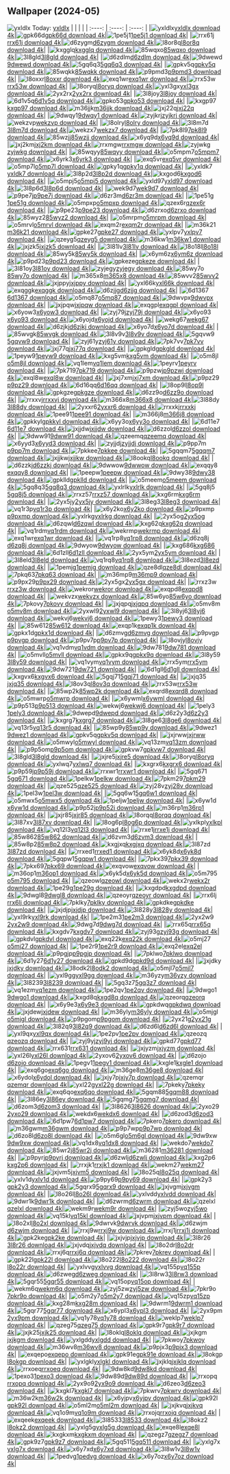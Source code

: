 ## Wallpaper (2024-05)
![yxldlx](https://w.wallhaven.cc/full/yx/wallhaven-yxldlx.jpg) Today: [yxldlx](https://th.wallhaven.cc/small/yx/yxldlx.jpg)
|      |      |      |
| :----: | :----: | :----: |
|![yxldlx](https://th.wallhaven.cc/small/yx/yxldlx.jpg)[yxldlx download 4k](https://wallhaven.cc/w/yxldlx)|![gpk66d](https://th.wallhaven.cc/small/gp/gpk66d.jpg)[gpk66d download 4k](https://wallhaven.cc/w/gpk66d)|![1pe5j1](https://th.wallhaven.cc/small/1p/1pe5j1.jpg)[1pe5j1 download 4k](https://wallhaven.cc/w/1pe5j1)|
|![rrx61j](https://th.wallhaven.cc/small/rr/rrx61j.jpg)[rrx61j download 4k](https://wallhaven.cc/w/rrx61j)|![d6zygm](https://th.wallhaven.cc/small/d6/d6zygm.jpg)[d6zygm download 4k](https://wallhaven.cc/w/d6zygm)|![l8or8q](https://th.wallhaven.cc/small/l8/l8or8q.jpg)[l8or8q download 4k](https://wallhaven.cc/w/l8or8q)|
|![kxgglq](https://th.wallhaven.cc/small/kx/kxgglq.jpg)[kxgglq download 4k](https://wallhaven.cc/w/kxgglq)|![85wqxo](https://th.wallhaven.cc/small/85/85wqxo.jpg)[85wqxo download 4k](https://wallhaven.cc/w/85wqxo)|![3l8gld](https://th.wallhaven.cc/small/3l/3l8gld.jpg)[3l8gld download 4k](https://wallhaven.cc/w/3l8gld)|
|![d6zdlm](https://th.wallhaven.cc/small/d6/d6zdlm.jpg)[d6zdlm download 4k](https://wallhaven.cc/w/d6zdlm)|![9dwewd](https://th.wallhaven.cc/small/9d/9dwewd.jpg)[9dwewd download 4k](https://wallhaven.cc/w/9dwewd)|![5gq6q3](https://th.wallhaven.cc/small/5g/5gq6q3.jpg)[5gq6q3 download 4k](https://wallhaven.cc/w/5gq6q3)|
|![gpkv5q](https://th.wallhaven.cc/small/gp/gpkv5q.jpg)[gpkv5q download 4k](https://wallhaven.cc/w/gpkv5q)|![85wqkk](https://th.wallhaven.cc/small/85/85wqkk.jpg)[85wqkk download 4k](https://wallhaven.cc/w/85wqkk)|![p9pmd3](https://th.wallhaven.cc/small/p9/p9pmd3.jpg)[p9pmd3 download 4k](https://wallhaven.cc/w/p9pmd3)|
|![l8oxxr](https://th.wallhaven.cc/small/l8/l8oxxr.jpg)[l8oxxr download 4k](https://wallhaven.cc/w/l8oxxr)|![exq1wr](https://th.wallhaven.cc/small/ex/exq1wr.jpg)[exq1wr download 4k](https://wallhaven.cc/w/exq1wr)|![rrx53w](https://th.wallhaven.cc/small/rr/rrx53w.jpg)[rrx53w download 4k](https://wallhaven.cc/w/rrx53w)|
|![l8oryq](https://th.wallhaven.cc/small/l8/l8oryq.jpg)[l8oryq download 4k](https://wallhaven.cc/w/l8oryq)|![yxl3gx](https://th.wallhaven.cc/small/yx/yxl3gx.jpg)[yxl3gx download 4k](https://wallhaven.cc/w/yxl3gx)|![2yx2rx](https://th.wallhaven.cc/small/2y/2yx2rx.jpg)[2yx2rx download 4k](https://wallhaven.cc/w/2yx2rx)|
|![3l8joy](https://th.wallhaven.cc/small/3l/3l8joy.jpg)[3l8joy download 4k](https://wallhaven.cc/w/3l8joy)|![6d1v5q](https://th.wallhaven.cc/small/6d/6d1v5q.jpg)[6d1v5q download 4k](https://wallhaven.cc/w/6d1v5q)|![gpko53](https://th.wallhaven.cc/small/gp/gpko53.jpg)[gpko53 download 4k](https://wallhaven.cc/w/gpko53)|
|![kxgp97](https://th.wallhaven.cc/small/kx/kxgp97.jpg)[kxgp97 download 4k](https://wallhaven.cc/w/kxgp97)|![m36jjk](https://th.wallhaven.cc/small/m3/m36jjk.jpg)[m36jjk download 4k](https://wallhaven.cc/w/m36jjk)|![jxj22q](https://th.wallhaven.cc/small/jx/jxj22q.jpg)[jxj22q download 4k](https://wallhaven.cc/w/jxj22q)|
|![9dwqy1](https://th.wallhaven.cc/small/9d/9dwqy1.jpg)[9dwqy1 download 4k](https://wallhaven.cc/w/9dwqy1)|![zyjkrj](https://th.wallhaven.cc/small/zy/zyjkrj.jpg)[zyjkrj download 4k](https://wallhaven.cc/w/zyjkrj)|![wekzvp](https://th.wallhaven.cc/small/we/wekzvp.jpg)[wekzvp download 4k](https://wallhaven.cc/w/wekzvp)|
|![l8olry](https://th.wallhaven.cc/small/l8/l8olry.jpg)[l8olry download 4k](https://wallhaven.cc/w/l8olry)|![3l8m7d](https://th.wallhaven.cc/small/3l/3l8m7d.jpg)[3l8m7d download 4k](https://wallhaven.cc/w/3l8m7d)|![wekzx7](https://th.wallhaven.cc/small/we/wekzx7.jpg)[wekzx7 download 4k](https://wallhaven.cc/w/wekzx7)|
|![7pk8l9](https://th.wallhaven.cc/small/7p/7pk8l9.jpg)[7pk8l9 download 4k](https://wallhaven.cc/w/7pk8l9)|![85wzjj](https://th.wallhaven.cc/small/85/85wzjj.jpg)[85wzjj download 4k](https://wallhaven.cc/w/85wzjj)|![x6yq9d](https://th.wallhaven.cc/small/x6/x6yq9d.jpg)[x6yq9d download 4k](https://wallhaven.cc/w/x6yq9d)|
|![jxj2km](https://th.wallhaven.cc/small/jx/jxj2km.jpg)[jxj2km download 4k](https://wallhaven.cc/w/jxj2km)|![rrxmgw](https://th.wallhaven.cc/small/rr/rrxmgw.jpg)[rrxmgw download 4k](https://wallhaven.cc/w/rrxmgw)|![zyjwkg](https://th.wallhaven.cc/small/zy/zyjwkg.jpg)[zyjwkg download 4k](https://wallhaven.cc/w/zyjwkg)|
|![85wqyy](https://th.wallhaven.cc/small/85/85wqyy.jpg)[85wqyy download 4k](https://wallhaven.cc/w/85wqyy)|![o5mpm7](https://th.wallhaven.cc/small/o5/o5mpm7.jpg)[o5mpm7 download 4k](https://wallhaven.cc/w/o5mpm7)|![x6yrk3](https://th.wallhaven.cc/small/x6/x6yrk3.jpg)[x6yrk3 download 4k](https://wallhaven.cc/w/x6yrk3)|
|![exq5vr](https://th.wallhaven.cc/small/ex/exq5vr.jpg)[exq5vr download 4k](https://wallhaven.cc/w/exq5vr)|![o5mp7l](https://th.wallhaven.cc/small/o5/o5mp7l.jpg)[o5mp7l download 4k](https://wallhaven.cc/w/o5mp7l)|![gpky1q](https://th.wallhaven.cc/small/gp/gpky1q.jpg)[gpky1q download 4k](https://wallhaven.cc/w/gpky1q)|
|![yxldk7](https://th.wallhaven.cc/small/yx/yxldk7.jpg)[yxldk7 download 4k](https://wallhaven.cc/w/yxldk7)|![3l8p2d](https://th.wallhaven.cc/small/3l/3l8p2d.jpg)[3l8p2d download 4k](https://wallhaven.cc/w/3l8p2d)|![kxgod6](https://th.wallhaven.cc/small/kx/kxgod6.jpg)[kxgod6 download 4k](https://wallhaven.cc/w/kxgod6)|
|![o5mpj5](https://th.wallhaven.cc/small/o5/o5mpj5.jpg)[o5mpj5 download 4k](https://wallhaven.cc/w/o5mpj5)|![yxld97](https://th.wallhaven.cc/small/yx/yxld97.jpg)[yxld97 download 4k](https://wallhaven.cc/w/yxld97)|![3l8p6d](https://th.wallhaven.cc/small/3l/3l8p6d.jpg)[3l8p6d download 4k](https://wallhaven.cc/w/3l8p6d)|
|![wek9d7](https://th.wallhaven.cc/small/we/wek9d7.jpg)[wek9d7 download 4k](https://wallhaven.cc/w/wek9d7)|![p9pe7j](https://th.wallhaven.cc/small/p9/p9pe7j.jpg)[p9pe7j download 4k](https://wallhaven.cc/w/p9pe7j)|![d6zr3m](https://th.wallhaven.cc/small/d6/d6zr3m.jpg)[d6zr3m download 4k](https://wallhaven.cc/w/d6zr3m)|
|![1pe51g](https://th.wallhaven.cc/small/1p/1pe51g.jpg)[1pe51g download 4k](https://wallhaven.cc/w/1pe51g)|![o5mpxp](https://th.wallhaven.cc/small/o5/o5mpxp.jpg)[o5mpxp download 4k](https://wallhaven.cc/w/o5mpxp)|![qzex6r](https://th.wallhaven.cc/small/qz/qzex6r.jpg)[qzex6r download 4k](https://wallhaven.cc/w/qzex6r)|
|![p9pe23](https://th.wallhaven.cc/small/p9/p9pe23.jpg)[p9pe23 download 4k](https://wallhaven.cc/w/p9pe23)|![d6zrxo](https://th.wallhaven.cc/small/d6/d6zrxo.jpg)[d6zrxo download 4k](https://wallhaven.cc/w/d6zrxo)|![85wyz2](https://th.wallhaven.cc/small/85/85wyz2.jpg)[85wyz2 download 4k](https://wallhaven.cc/w/85wyz2)|
|![o5mrpm](https://th.wallhaven.cc/small/o5/o5mrpm.jpg)[o5mrpm download 4k](https://wallhaven.cc/w/o5mrpm)|![o5mrvl](https://th.wallhaven.cc/small/o5/o5mrvl.jpg)[o5mrvl download 4k](https://wallhaven.cc/w/o5mrvl)|![exqm2r](https://th.wallhaven.cc/small/ex/exqm2r.jpg)[exqm2r download 4k](https://wallhaven.cc/w/exqm2r)|
|![m36k21](https://th.wallhaven.cc/small/m3/m36k21.jpg)[m36k21 download 4k](https://wallhaven.cc/w/m36k21)|![gpke27](https://th.wallhaven.cc/small/gp/gpke27.jpg)[gpke27 download 4k](https://wallhaven.cc/w/gpke27)|![yxlpv7](https://th.wallhaven.cc/small/yx/yxlpv7.jpg)[yxlpv7 download 4k](https://wallhaven.cc/w/yxlpv7)|
|![qzeyg5](https://th.wallhaven.cc/small/qz/qzeyg5.jpg)[qzeyg5 download 4k](https://wallhaven.cc/w/qzeyg5)|![m36kw1](https://th.wallhaven.cc/small/m3/m36kw1.jpg)[m36kw1 download 4k](https://wallhaven.cc/w/m36kw1)|![jxjzk5](https://th.wallhaven.cc/small/jx/jxjzk5.jpg)[jxjzk5 download 4k](https://wallhaven.cc/w/jxjzk5)|
|![3l81lv](https://th.wallhaven.cc/small/3l/3l81lv.jpg)[3l81lv download 4k](https://wallhaven.cc/w/3l81lv)|![l8o18l](https://th.wallhaven.cc/small/l8/l8o18l.jpg)[l8o18l download 4k](https://wallhaven.cc/w/l8o18l)|![85wy5k](https://th.wallhaven.cc/small/85/85wy5k.jpg)[85wy5k download 4k](https://wallhaven.cc/w/85wy5k)|
|![x6ym6z](https://th.wallhaven.cc/small/x6/x6ym6z.jpg)[x6ym6z download 4k](https://wallhaven.cc/w/x6ym6z)|![p9pd23](https://th.wallhaven.cc/small/p9/p9pd23.jpg)[p9pd23 download 4k](https://wallhaven.cc/w/p9pd23)|![gpkeze](https://th.wallhaven.cc/small/gp/gpkeze.jpg)[gpkeze download 4k](https://wallhaven.cc/w/gpkeze)|
|![3l81oy](https://th.wallhaven.cc/small/3l/3l81oy.jpg)[3l81oy download 4k](https://wallhaven.cc/w/3l81oy)|![zyjegy](https://th.wallhaven.cc/small/zy/zyjegy.jpg)[zyjegy download 4k](https://wallhaven.cc/w/zyjegy)|![85wy7o](https://th.wallhaven.cc/small/85/85wy7o.jpg)[85wy7o download 4k](https://wallhaven.cc/w/85wy7o)|
|![m365x8](https://th.wallhaven.cc/small/m3/m365x8.jpg)[m365x8 download 4k](https://wallhaven.cc/w/m365x8)|![85wvv2](https://th.wallhaven.cc/small/85/85wvv2.jpg)[85wvv2 download 4k](https://wallhaven.cc/w/85wvv2)|![jxjppy](https://th.wallhaven.cc/small/jx/jxjppy.jpg)[jxjppy download 4k](https://wallhaven.cc/w/jxjppy)|
|![yxl66k](https://th.wallhaven.cc/small/yx/yxl66k.jpg)[yxl66k download 4k](https://wallhaven.cc/w/yxl66k)|![exqggk](https://th.wallhaven.cc/small/ex/exqggk.jpg)[exqggk download 4k](https://wallhaven.cc/w/exqggk)|![d6zjjg](https://th.wallhaven.cc/small/d6/d6zjjg.jpg)[d6zjjg download 4k](https://wallhaven.cc/w/d6zjjg)|
|![6d1367](https://th.wallhaven.cc/small/6d/6d1367.jpg)[6d1367 download 4k](https://wallhaven.cc/w/6d1367)|![o5mq87](https://th.wallhaven.cc/small/o5/o5mq87.jpg)[o5mq87 download 4k](https://wallhaven.cc/w/o5mq87)|![9dwvpx](https://th.wallhaven.cc/small/9d/9dwvpx.jpg)[9dwvpx download 4k](https://wallhaven.cc/w/9dwvpx)|
|![jxjpqw](https://th.wallhaven.cc/small/jx/jxjpqw.jpg)[jxjpqw download 4k](https://wallhaven.cc/w/jxjpqw)|![exqgpl](https://th.wallhaven.cc/small/ex/exqgpl.jpg)[exqgpl download 4k](https://wallhaven.cc/w/exqgpl)|![x6yow3](https://th.wallhaven.cc/small/x6/x6yow3.jpg)[x6yow3 download 4k](https://wallhaven.cc/w/x6yow3)|
|![zyj79j](https://th.wallhaven.cc/small/zy/zyj79j.jpg)[zyj79j download 4k](https://wallhaven.cc/w/zyj79j)|![x6yo93](https://th.wallhaven.cc/small/x6/x6yo93.jpg)[x6yo93 download 4k](https://wallhaven.cc/w/x6yo93)|![x6yojd](https://th.wallhaven.cc/small/x6/x6yojd.jpg)[x6yojd download 4k](https://wallhaven.cc/w/x6yojd)|
|![wekg67](https://th.wallhaven.cc/small/we/wekg67.jpg)[wekg67 download 4k](https://wallhaven.cc/w/wekg67)|![d6zjkj](https://th.wallhaven.cc/small/d6/d6zjkj.jpg)[d6zjkj download 4k](https://wallhaven.cc/w/d6zjkj)|![x6yo7d](https://th.wallhaven.cc/small/x6/x6yo7d.jpg)[x6yo7d download 4k](https://wallhaven.cc/w/x6yo7d)|
|![85wvgk](https://th.wallhaven.cc/small/85/85wvgk.jpg)[85wvgk download 4k](https://wallhaven.cc/w/85wvgk)|![3l8v9v](https://th.wallhaven.cc/small/3l/3l8v9v.jpg)[3l8v9v download 4k](https://wallhaven.cc/w/3l8v9v)|![5gqvw9](https://th.wallhaven.cc/small/5g/5gqvw9.jpg)[5gqvw9 download 4k](https://wallhaven.cc/w/5gqvw9)|
|![zyj61y](https://th.wallhaven.cc/small/zy/zyj61y.jpg)[zyj61y download 4k](https://wallhaven.cc/w/zyj61y)|![7pk7vv](https://th.wallhaven.cc/small/7p/7pk7vv.jpg)[7pk7vv download 4k](https://wallhaven.cc/w/7pk7vv)|![jxj77q](https://th.wallhaven.cc/small/jx/jxj77q.jpg)[jxj77q download 4k](https://wallhaven.cc/w/jxj77q)|
|![gpkgld](https://th.wallhaven.cc/small/gp/gpkgld.jpg)[gpkgld download 4k](https://wallhaven.cc/w/gpkgld)|![1peyw9](https://th.wallhaven.cc/small/1p/1peyw9.jpg)[1peyw9 download 4k](https://wallhaven.cc/w/1peyw9)|![kxg5vm](https://th.wallhaven.cc/small/kx/kxg5vm.jpg)[kxg5vm download 4k](https://wallhaven.cc/w/kxg5vm)|
|![o5m8jl](https://th.wallhaven.cc/small/o5/o5m8jl.jpg)[o5m8jl download 4k](https://wallhaven.cc/w/o5m8jl)|![vq1lem](https://th.wallhaven.cc/small/vq/vq1lem.jpg)[vq1lem download 4k](https://wallhaven.cc/w/vq1lem)|![1peyrv](https://th.wallhaven.cc/small/1p/1peyrv.jpg)[1peyrv download 4k](https://wallhaven.cc/w/1peyrv)|
|![7pk719](https://th.wallhaven.cc/small/7p/7pk719.jpg)[7pk719 download 4k](https://wallhaven.cc/w/7pk719)|![p9pzwj](https://th.wallhaven.cc/small/p9/p9pzwj.jpg)[p9pzwj download 4k](https://wallhaven.cc/w/p9pzwj)|![exql8w](https://th.wallhaven.cc/small/ex/exql8w.jpg)[exql8w download 4k](https://wallhaven.cc/w/exql8w)|
|![jxj7xm](https://th.wallhaven.cc/small/jx/jxj7xm.jpg)[jxj7xm download 4k](https://wallhaven.cc/w/jxj7xm)|![p9pz29](https://th.wallhaven.cc/small/p9/p9pz29.jpg)[p9pz29 download 4k](https://wallhaven.cc/w/p9pz29)|![6d16qq](https://th.wallhaven.cc/small/6d/6d16qq.jpg)[6d16qq download 4k](https://wallhaven.cc/w/6d16qq)|
|![l8op9l](https://th.wallhaven.cc/small/l8/l8op9l.jpg)[l8op9l download 4k](https://wallhaven.cc/w/l8op9l)|![gpkgze](https://th.wallhaven.cc/small/gp/gpkgze.jpg)[gpkgze download 4k](https://wallhaven.cc/w/gpkgze)|![d6zz9o](https://th.wallhaven.cc/small/d6/d6zz9o.jpg)[d6zz9o download 4k](https://wallhaven.cc/w/d6zz9o)|
|![rrxxvj](https://th.wallhaven.cc/small/rr/rrxxvj.jpg)[rrxxvj download 4k](https://wallhaven.cc/w/rrxxvj)|![m366x8](https://th.wallhaven.cc/small/m3/m366x8.jpg)[m366x8 download 4k](https://wallhaven.cc/w/m366x8)|![3l88dy](https://th.wallhaven.cc/small/3l/3l88dy.jpg)[3l88dy download 4k](https://wallhaven.cc/w/3l88dy)|
|![2yxxr6](https://th.wallhaven.cc/small/2y/2yxxr6.jpg)[2yxxr6 download 4k](https://wallhaven.cc/w/2yxxr6)|![rrxxkj](https://th.wallhaven.cc/small/rr/rrxxkj.jpg)[rrxxkj download 4k](https://wallhaven.cc/w/rrxxkj)|![1pee91](https://th.wallhaven.cc/small/1p/1pee91.jpg)[1pee91 download 4k](https://wallhaven.cc/w/1pee91)|
|![m366j8](https://th.wallhaven.cc/small/m3/m366j8.jpg)[m366j8 download 4k](https://wallhaven.cc/w/m366j8)|![gpkkyl](https://th.wallhaven.cc/small/gp/gpkkyl.jpg)[gpkkyl download 4k](https://wallhaven.cc/w/gpkkyl)|![x6yy3o](https://th.wallhaven.cc/small/x6/x6yy3o.jpg)[x6yy3o download 4k](https://wallhaven.cc/w/x6yy3o)|
|![6d11e7](https://th.wallhaven.cc/small/6d/6d11e7.jpg)[6d11e7 download 4k](https://wallhaven.cc/w/6d11e7)|![jxjjdw](https://th.wallhaven.cc/small/jx/jxjjdw.jpg)[jxjjdw download 4k](https://wallhaven.cc/w/jxjjdw)|![d6zzol](https://th.wallhaven.cc/small/d6/d6zzol.jpg)[d6zzol download 4k](https://wallhaven.cc/w/d6zzol)|
|![9dww91](https://th.wallhaven.cc/small/9d/9dww91.jpg)[9dww91 download 4k](https://wallhaven.cc/w/9dww91)|![qzeemq](https://th.wallhaven.cc/small/qz/qzeemq.jpg)[qzeemq download 4k](https://wallhaven.cc/w/qzeemq)|![x6yyd3](https://th.wallhaven.cc/small/x6/x6yyd3.jpg)[x6yyd3 download 4k](https://wallhaven.cc/w/x6yyd3)|
|![zyjjdj](https://th.wallhaven.cc/small/zy/zyjjdj.jpg)[zyjjdj download 4k](https://wallhaven.cc/w/zyjjdj)|![p9pp7m](https://th.wallhaven.cc/small/p9/p9pp7m.jpg)[p9pp7m download 4k](https://wallhaven.cc/w/p9pp7m)|![7pkkee](https://th.wallhaven.cc/small/7p/7pkkee.jpg)[7pkkee download 4k](https://wallhaven.cc/w/7pkkee)|
|![5gqqm7](https://th.wallhaven.cc/small/5g/5gqqm7.jpg)[5gqqm7 download 4k](https://wallhaven.cc/w/5gqqm7)|![jxjjkw](https://th.wallhaven.cc/small/jx/jxjjkw.jpg)[jxjjkw download 4k](https://wallhaven.cc/w/jxjjkw)|![l8ookq](https://th.wallhaven.cc/small/l8/l8ookq.jpg)[l8ookq download 4k](https://wallhaven.cc/w/l8ookq)|
|![d6zzkj](https://th.wallhaven.cc/small/d6/d6zzkj.jpg)[d6zzkj download 4k](https://wallhaven.cc/w/d6zzkj)|![9dwwow](https://th.wallhaven.cc/small/9d/9dwwow.jpg)[9dwwow download 4k](https://wallhaven.cc/w/9dwwow)|![exqqy8](https://th.wallhaven.cc/small/ex/exqqy8.jpg)[exqqy8 download 4k](https://wallhaven.cc/w/exqqy8)|
|![1peepw](https://th.wallhaven.cc/small/1p/1peepw.jpg)[1peepw download 4k](https://wallhaven.cc/w/1peepw)|![9dwy38](https://th.wallhaven.cc/small/9d/9dwy38.jpg)[9dwy38 download 4k](https://wallhaven.cc/w/9dwy38)|![gpklld](https://th.wallhaven.cc/small/gp/gpklld.jpg)[gpklld download 4k](https://wallhaven.cc/w/gpklld)|
|![o5meem](https://th.wallhaven.cc/small/o5/o5meem.jpg)[o5meem download 4k](https://wallhaven.cc/w/o5meem)|![5gq8q3](https://th.wallhaven.cc/small/5g/5gq8q3.jpg)[5gq8q3 download 4k](https://wallhaven.cc/w/5gq8q3)|![yxlrlk](https://th.wallhaven.cc/small/yx/yxlrlk.jpg)[yxlrlk download 4k](https://wallhaven.cc/w/yxlrlk)|
|![5gq8j5](https://th.wallhaven.cc/small/5g/5gq8j5.jpg)[5gq8j5 download 4k](https://wallhaven.cc/w/5gq8j5)|![rrxz57](https://th.wallhaven.cc/small/rr/rrxz57.jpg)[rrxz57 download 4k](https://wallhaven.cc/w/rrxz57)|![kxg6rm](https://th.wallhaven.cc/small/kx/kxg6rm.jpg)[kxg6rm download 4k](https://wallhaven.cc/w/kxg6rm)|
|![2yx5jy](https://th.wallhaven.cc/small/2y/2yx5jy.jpg)[2yx5jy download 4k](https://wallhaven.cc/w/2yx5jy)|![3l8eg3](https://th.wallhaven.cc/small/3l/3l8eg3.jpg)[3l8eg3 download 4k](https://wallhaven.cc/w/3l8eg3)|![vq1r3p](https://th.wallhaven.cc/small/vq/vq1r3p.jpg)[vq1r3p download 4k](https://wallhaven.cc/w/vq1r3p)|
|![x6y2ko](https://th.wallhaven.cc/small/x6/x6y2ko.jpg)[x6y2ko download 4k](https://wallhaven.cc/w/x6y2ko)|![p9pxmp](https://th.wallhaven.cc/small/p9/p9pxmp.jpg)[p9pxmp download 4k](https://wallhaven.cc/w/p9pxmp)|![yxlrkg](https://th.wallhaven.cc/small/yx/yxlrkg.jpg)[yxlrkg download 4k](https://wallhaven.cc/w/yxlrkg)|
|![2yx5og](https://th.wallhaven.cc/small/2y/2yx5og.jpg)[2yx5og download 4k](https://wallhaven.cc/w/2yx5og)|![d6zqwl](https://th.wallhaven.cc/small/d6/d6zqwl.jpg)[d6zqwl download 4k](https://wallhaven.cc/w/d6zqwl)|![kxg62q](https://th.wallhaven.cc/small/kx/kxg62q.jpg)[kxg62q download 4k](https://wallhaven.cc/w/kxg62q)|
|![vq1rdm](https://th.wallhaven.cc/small/vq/vq1rdm.jpg)[vq1rdm download 4k](https://wallhaven.cc/w/vq1rdm)|![wekrmp](https://th.wallhaven.cc/small/we/wekrmp.jpg)[wekrmp download 4k](https://wallhaven.cc/w/wekrmp)|![exq1wr](https://th.wallhaven.cc/small/ex/exq1wr.jpg)[exq1wr download 4k](https://wallhaven.cc/w/exq1wr)|
|![vq1rp8](https://th.wallhaven.cc/small/vq/vq1rp8.jpg)[vq1rp8 download 4k](https://wallhaven.cc/w/vq1rp8)|![d6zq8j](https://th.wallhaven.cc/small/d6/d6zq8j.jpg)[d6zq8j download 4k](https://wallhaven.cc/w/d6zq8j)|![9dwyow](https://th.wallhaven.cc/small/9d/9dwyow.jpg)[9dwyow download 4k](https://wallhaven.cc/w/9dwyow)|
|![kxg686](https://th.wallhaven.cc/small/kx/kxg686.jpg)[kxg686 download 4k](https://wallhaven.cc/w/kxg686)|![6d1zll](https://th.wallhaven.cc/small/6d/6d1zll.jpg)[6d1zll download 4k](https://wallhaven.cc/w/6d1zll)|![2yx5ym](https://th.wallhaven.cc/small/2y/2yx5ym.jpg)[2yx5ym download 4k](https://wallhaven.cc/w/2yx5ym)|
|![3l8eld](https://th.wallhaven.cc/small/3l/3l8eld.jpg)[3l8eld download 4k](https://wallhaven.cc/w/3l8eld)|![vq1rq8](https://th.wallhaven.cc/small/vq/vq1rq8.jpg)[vq1rq8 download 4k](https://wallhaven.cc/w/vq1rq8)|![3l8ezd](https://th.wallhaven.cc/small/3l/3l8ezd.jpg)[3l8ezd download 4k](https://wallhaven.cc/w/3l8ezd)|
|![1pemjg](https://th.wallhaven.cc/small/1p/1pemjg.jpg)[1pemjg download 4k](https://wallhaven.cc/w/1pemjg)|![qze8dl](https://th.wallhaven.cc/small/qz/qze8dl.jpg)[qze8dl download 4k](https://wallhaven.cc/w/qze8dl)|![7pkq63](https://th.wallhaven.cc/small/7p/7pkq63.jpg)[7pkq63 download 4k](https://wallhaven.cc/w/7pkq63)|
|![m36mp9](https://th.wallhaven.cc/small/m3/m36mp9.jpg)[m36mp9 download 4k](https://wallhaven.cc/w/m36mp9)|![p9px29](https://th.wallhaven.cc/small/p9/p9px29.jpg)[p9px29 download 4k](https://wallhaven.cc/w/p9px29)|![2yx5gx](https://th.wallhaven.cc/small/2y/2yx5gx.jpg)[2yx5gx download 4k](https://wallhaven.cc/w/2yx5gx)|
|![rrxz3w](https://th.wallhaven.cc/small/rr/rrxz3w.jpg)[rrxz3w download 4k](https://wallhaven.cc/w/rrxz3w)|![wekror](https://th.wallhaven.cc/small/we/wekror.jpg)[wekror download 4k](https://wallhaven.cc/w/wekror)|![exqpd8](https://th.wallhaven.cc/small/ex/exqpd8.jpg)[exqpd8 download 4k](https://wallhaven.cc/w/exqpd8)|
|![wekvzx](https://th.wallhaven.cc/small/we/wekvzx.jpg)[wekvzx download 4k](https://wallhaven.cc/w/wekvzx)|![85w6yo](https://th.wallhaven.cc/small/85/85w6yo.jpg)[85w6yo download 4k](https://wallhaven.cc/w/85w6yo)|![7pkovy](https://th.wallhaven.cc/small/7p/7pkovy.jpg)[7pkovy download 4k](https://wallhaven.cc/w/7pkovy)|
|![jxjqpq](https://th.wallhaven.cc/small/jx/jxjqpq.jpg)[jxjqpq download 4k](https://wallhaven.cc/w/jxjqpq)|![o5mv8m](https://th.wallhaven.cc/small/o5/o5mv8m.jpg)[o5mv8m download 4k](https://wallhaven.cc/w/o5mv8m)|![2yxwl9](https://th.wallhaven.cc/small/2y/2yxwl9.jpg)[2yxwl9 download 4k](https://wallhaven.cc/w/2yxwl9)|
|![3l8yj6](https://th.wallhaven.cc/small/3l/3l8yj6.jpg)[3l8yj6 download 4k](https://wallhaven.cc/w/3l8yj6)|![wekvj6](https://th.wallhaven.cc/small/we/wekvj6.jpg)[wekvj6 download 4k](https://wallhaven.cc/w/wekvj6)|![1pewy3](https://th.wallhaven.cc/small/1p/1pewy3.jpg)[1pewy3 download 4k](https://wallhaven.cc/w/1pewy3)|
|![85w612](https://th.wallhaven.cc/small/85/85w612.jpg)[85w612 download 4k](https://wallhaven.cc/w/85w612)|![exqp1k](https://th.wallhaven.cc/small/ex/exqp1k.jpg)[exqp1k download 4k](https://wallhaven.cc/w/exqp1k)|![gpkx1d](https://th.wallhaven.cc/small/gp/gpkx1d.jpg)[gpkx1d download 4k](https://wallhaven.cc/w/gpkx1d)|
|![d6zmvg](https://th.wallhaven.cc/small/d6/d6zmvg.jpg)[d6zmvg download 4k](https://wallhaven.cc/w/d6zmvg)|![p9pvgp](https://th.wallhaven.cc/small/p9/p9pvgp.jpg)[p9pvgp download 4k](https://wallhaven.cc/w/p9pvgp)|![p9pv7p](https://th.wallhaven.cc/small/p9/p9pv7p.jpg)[p9pv7p download 4k](https://wallhaven.cc/w/p9pv7p)|
|![l8ovjy](https://th.wallhaven.cc/small/l8/l8ovjy.jpg)[l8ovjy download 4k](https://wallhaven.cc/w/l8ovjy)|![vq1vdm](https://th.wallhaven.cc/small/vq/vq1vdm.jpg)[vq1vdm download 4k](https://wallhaven.cc/w/vq1vdm)|![9dw781](https://th.wallhaven.cc/small/9d/9dw781.jpg)[9dw781 download 4k](https://wallhaven.cc/w/9dw781)|
|![o5mvll](https://th.wallhaven.cc/small/o5/o5mvll.jpg)[o5mvll download 4k](https://wallhaven.cc/w/o5mvll)|![gpkx9q](https://th.wallhaven.cc/small/gp/gpkx9q.jpg)[gpkx9q download 4k](https://wallhaven.cc/w/gpkx9q)|![3l8y59](https://th.wallhaven.cc/small/3l/3l8y59.jpg)[3l8y59 download 4k](https://wallhaven.cc/w/3l8y59)|
|![vq1vym](https://th.wallhaven.cc/small/vq/vq1vym.jpg)[vq1vym download 4k](https://wallhaven.cc/w/vq1vym)|![rrx5ym](https://th.wallhaven.cc/small/rr/rrx5ym.jpg)[rrx5ym download 4k](https://wallhaven.cc/w/rrx5ym)|![9dw721](https://th.wallhaven.cc/small/9d/9dw721.jpg)[9dw721 download 4k](https://wallhaven.cc/w/9dw721)|
|![6d1gll](https://th.wallhaven.cc/small/6d/6d1gll.jpg)[6d1gll download 4k](https://wallhaven.cc/w/6d1gll)|![kxgvx6](https://th.wallhaven.cc/small/kx/kxgvx6.jpg)[kxgvx6 download 4k](https://wallhaven.cc/w/kxgvx6)|![5gqj71](https://th.wallhaven.cc/small/5g/5gqj71.jpg)[5gqj71 download 4k](https://wallhaven.cc/w/5gqj71)|
|![jxjq35](https://th.wallhaven.cc/small/jx/jxjq35.jpg)[jxjq35 download 4k](https://wallhaven.cc/w/jxjq35)|![l8ov3q](https://th.wallhaven.cc/small/l8/l8ov3q.jpg)[l8ov3q download 4k](https://wallhaven.cc/w/l8ov3q)|![rrx53w](https://th.wallhaven.cc/small/rr/rrx53w.jpg)[rrx53w download 4k](https://wallhaven.cc/w/rrx53w)|
|![85wp2k](https://th.wallhaven.cc/small/85/85wp2k.jpg)[85wp2k download 4k](https://wallhaven.cc/w/85wp2k)|![exqrd8](https://th.wallhaven.cc/small/ex/exqrd8.jpg)[exqrd8 download 4k](https://wallhaven.cc/w/exqrd8)|![o5mwrp](https://th.wallhaven.cc/small/o5/o5mwrp.jpg)[o5mwrp download 4k](https://wallhaven.cc/w/o5mwrp)|
|![x6ywml](https://th.wallhaven.cc/small/x6/x6ywml.jpg)[x6ywml download 4k](https://wallhaven.cc/w/x6ywml)|![p9p513](https://th.wallhaven.cc/small/p9/p9p513.jpg)[p9p513 download 4k](https://wallhaven.cc/w/p9p513)|![wekwj6](https://th.wallhaven.cc/small/we/wekwj6.jpg)[wekwj6 download 4k](https://wallhaven.cc/w/wekwj6)|
|![1pely3](https://th.wallhaven.cc/small/1p/1pely3.jpg)[1pely3 download 4k](https://wallhaven.cc/w/1pely3)|![9dwepd](https://th.wallhaven.cc/small/9d/9dwepd.jpg)[9dwepd download 4k](https://wallhaven.cc/w/9dwepd)|![d6z2y3](https://th.wallhaven.cc/small/d6/d6z2y3.jpg)[d6z2y3 download 4k](https://wallhaven.cc/w/d6z2y3)|
|![kxgrg7](https://th.wallhaven.cc/small/kx/kxgrg7.jpg)[kxgrg7 download 4k](https://wallhaven.cc/w/kxgrg7)|![3l8ge6](https://th.wallhaven.cc/small/3l/3l8ge6.jpg)[3l8ge6 download 4k](https://wallhaven.cc/w/3l8ge6)|![vq13r5](https://th.wallhaven.cc/small/vq/vq13r5.jpg)[vq13r5 download 4k](https://wallhaven.cc/w/vq13r5)|
|![85wp9y](https://th.wallhaven.cc/small/85/85wp9y.jpg)[85wp9y download 4k](https://wallhaven.cc/w/85wp9y)|![9dwez1](https://th.wallhaven.cc/small/9d/9dwez1.jpg)[9dwez1 download 4k](https://wallhaven.cc/w/9dwez1)|![gpkv5q](https://th.wallhaven.cc/small/gp/gpkv5q.jpg)[gpkv5q download 4k](https://wallhaven.cc/w/gpkv5q)|
|![jxjrww](https://th.wallhaven.cc/small/jx/jxjrww.jpg)[jxjrww download 4k](https://wallhaven.cc/w/jxjrww)|![o5mwyl](https://th.wallhaven.cc/small/o5/o5mwyl.jpg)[o5mwyl download 4k](https://wallhaven.cc/w/o5mwyl)|![vq13zm](https://th.wallhaven.cc/small/vq/vq13zm.jpg)[vq13zm download 4k](https://wallhaven.cc/w/vq13zm)|
|![p9p5om](https://th.wallhaven.cc/small/p9/p9p5om.jpg)[p9p5om download 4k](https://wallhaven.cc/w/p9p5om)|![gpkvw7](https://th.wallhaven.cc/small/gp/gpkvw7.jpg)[gpkvw7 download 4k](https://wallhaven.cc/w/gpkvw7)|![3l8gld](https://th.wallhaven.cc/small/3l/3l8gld.jpg)[3l8gld download 4k](https://wallhaven.cc/w/3l8gld)|
|![jxjre5](https://th.wallhaven.cc/small/jx/jxjre5.jpg)[jxjre5 download 4k](https://wallhaven.cc/w/jxjre5)|![l8oryq](https://th.wallhaven.cc/small/l8/l8oryq.jpg)[l8oryq download 4k](https://wallhaven.cc/w/l8oryq)|![yxlwq7](https://th.wallhaven.cc/small/yx/yxlwq7.jpg)[yxlwq7 download 4k](https://wallhaven.cc/w/yxlwq7)|
|![kxgrx6](https://th.wallhaven.cc/small/kx/kxgrx6.jpg)[kxgrx6 download 4k](https://wallhaven.cc/w/kxgrx6)|![p9p59j](https://th.wallhaven.cc/small/p9/p9p59j.jpg)[p9p59j download 4k](https://wallhaven.cc/w/p9p59j)|![rrxwr1](https://th.wallhaven.cc/small/rr/rrxwr1.jpg)[rrxwr1 download 4k](https://wallhaven.cc/w/rrxwr1)|
|![5gq671](https://th.wallhaven.cc/small/5g/5gq671.jpg)[5gq671 download 4k](https://wallhaven.cc/w/5gq671)|![1pelkw](https://th.wallhaven.cc/small/1p/1pelkw.jpg)[1pelkw download 4k](https://wallhaven.cc/w/1pelkw)|![7pkm29](https://th.wallhaven.cc/small/7p/7pkm29.jpg)[7pkm29 download 4k](https://wallhaven.cc/w/7pkm29)|
|![qze525](https://th.wallhaven.cc/small/qz/qze525.jpg)[qze525 download 4k](https://wallhaven.cc/w/qze525)|![zyj28v](https://th.wallhaven.cc/small/zy/zyj28v.jpg)[zyj28v download 4k](https://wallhaven.cc/w/zyj28v)|![1pel3w](https://th.wallhaven.cc/small/1p/1pel3w.jpg)[1pel3w download 4k](https://wallhaven.cc/w/1pel3w)|
|![5gq6w1](https://th.wallhaven.cc/small/5g/5gq6w1.jpg)[5gq6w1 download 4k](https://wallhaven.cc/w/5gq6w1)|![o5mwx5](https://th.wallhaven.cc/small/o5/o5mwx5.jpg)[o5mwx5 download 4k](https://wallhaven.cc/w/o5mwx5)|![1peljw](https://th.wallhaven.cc/small/1p/1peljw.jpg)[1peljw download 4k](https://wallhaven.cc/w/1peljw)|
|![x6yw1d](https://th.wallhaven.cc/small/x6/x6yw1d.jpg)[x6yw1d download 4k](https://wallhaven.cc/w/x6yw1d)|![p9p52j](https://th.wallhaven.cc/small/p9/p9p52j.jpg)[p9p52j download 4k](https://wallhaven.cc/w/p9p52j)|![m36rp1](https://th.wallhaven.cc/small/m3/m36rp1.jpg)[m36rp1 download 4k](https://wallhaven.cc/w/m36rp1)|
|![jxjr85](https://th.wallhaven.cc/small/jx/jxjr85.jpg)[jxjr85 download 4k](https://wallhaven.cc/w/jxjr85)|![l8orqq](https://th.wallhaven.cc/small/l8/l8orqq.jpg)[l8orqq download 4k](https://wallhaven.cc/w/l8orqq)|![3l87xv](https://th.wallhaven.cc/small/3l/3l87xv.jpg)[3l87xv download 4k](https://wallhaven.cc/w/3l87xv)|
|![l8og6p](https://th.wallhaven.cc/small/l8/l8og6p.jpg)[l8og6p download 4k](https://wallhaven.cc/w/l8og6p)|![yxlkpl](https://th.wallhaven.cc/small/yx/yxlkpl.jpg)[yxlkpl download 4k](https://wallhaven.cc/w/yxlkpl)|![vq12l3](https://th.wallhaven.cc/small/vq/vq12l3.jpg)[vq12l3 download 4k](https://wallhaven.cc/w/vq12l3)|
|![rrxe1j](https://th.wallhaven.cc/small/rr/rrxe1j.jpg)[rrxe1j download 4k](https://wallhaven.cc/w/rrxe1j)|![85w862](https://th.wallhaven.cc/small/85/85w862.jpg)[85w862 download 4k](https://wallhaven.cc/w/85w862)|![d6zvm3](https://th.wallhaven.cc/small/d6/d6zvm3.jpg)[d6zvm3 download 4k](https://wallhaven.cc/w/d6zvm3)|
|![85w8p2](https://th.wallhaven.cc/small/85/85w8p2.jpg)[85w8p2 download 4k](https://wallhaven.cc/w/85w8p2)|![kxgjxq](https://th.wallhaven.cc/small/kx/kxgjxq.jpg)[kxgjxq download 4k](https://wallhaven.cc/w/kxgjxq)|![3l87zd](https://th.wallhaven.cc/small/3l/3l87zd.jpg)[3l87zd download 4k](https://wallhaven.cc/w/3l87zd)|
|![rrxed1](https://th.wallhaven.cc/small/rr/rrxed1.jpg)[rrxed1 download 4k](https://wallhaven.cc/w/rrxed1)|![x6yk8d](https://th.wallhaven.cc/small/x6/x6yk8d.jpg)[x6yk8d download 4k](https://wallhaven.cc/w/x6yk8d)|![5gqpw1](https://th.wallhaven.cc/small/5g/5gqpw1.jpg)[5gqpw1 download 4k](https://wallhaven.cc/w/5gqpw1)|
|![7pkx39](https://th.wallhaven.cc/small/7p/7pkx39.jpg)[7pkx39 download 4k](https://wallhaven.cc/w/7pkx39)|![7pkx69](https://th.wallhaven.cc/small/7p/7pkx69.jpg)[7pkx69 download 4k](https://wallhaven.cc/w/7pkx69)|![exqvow](https://th.wallhaven.cc/small/ex/exqvow.jpg)[exqvow download 4k](https://wallhaven.cc/w/exqvow)|
|![m36op1](https://th.wallhaven.cc/small/m3/m36op1.jpg)[m36op1 download 4k](https://wallhaven.cc/w/m36op1)|![x6yk5d](https://th.wallhaven.cc/small/x6/x6yk5d.jpg)[x6yk5d download 4k](https://wallhaven.cc/w/x6yk5d)|![o5m795](https://th.wallhaven.cc/small/o5/o5m795.jpg)[o5m795 download 4k](https://wallhaven.cc/w/o5m795)|
|![qzeowl](https://th.wallhaven.cc/small/qz/qzeowl.jpg)[qzeowl download 4k](https://wallhaven.cc/w/qzeowl)|![wekx2r](https://th.wallhaven.cc/small/we/wekx2r.jpg)[wekx2r download 4k](https://wallhaven.cc/w/wekx2r)|![1pe29g](https://th.wallhaven.cc/small/1p/1pe29g.jpg)[1pe29g download 4k](https://wallhaven.cc/w/1pe29g)|
|![kxgdpd](https://th.wallhaven.cc/small/kx/kxgdpd.jpg)[kxgdpd download 4k](https://wallhaven.cc/w/kxgdpd)|![9dwgl8](https://th.wallhaven.cc/small/9d/9dwgl8.jpg)[9dwgl8 download 4k](https://wallhaven.cc/w/9dwgl8)|![qzeoyr](https://th.wallhaven.cc/small/qz/qzeoyr.jpg)[qzeoyr download 4k](https://wallhaven.cc/w/qzeoyr)|
|![rrx6lj](https://th.wallhaven.cc/small/rr/rrx6lj.jpg)[rrx6lj download 4k](https://wallhaven.cc/w/rrx6lj)|![7pklky](https://th.wallhaven.cc/small/7p/7pklky.jpg)[7pklky download 4k](https://wallhaven.cc/w/7pklky)|![gpkdke](https://th.wallhaven.cc/small/gp/gpkdke.jpg)[gpkdke download 4k](https://wallhaven.cc/w/gpkdke)|
|![jxjdjp](https://th.wallhaven.cc/small/jx/jxjdjp.jpg)[jxjdjp download 4k](https://wallhaven.cc/w/jxjdjp)|![3l828y](https://th.wallhaven.cc/small/3l/3l828y.jpg)[3l828y download 4k](https://wallhaven.cc/w/3l828y)|![yxl9rk](https://th.wallhaven.cc/small/yx/yxl9rk.jpg)[yxl9rk download 4k](https://wallhaven.cc/w/yxl9rk)|
|![1pe2m3](https://th.wallhaven.cc/small/1p/1pe2m3.jpg)[1pe2m3 download 4k](https://wallhaven.cc/w/1pe2m3)|![2yx2w9](https://th.wallhaven.cc/small/2y/2yx2w9.jpg)[2yx2w9 download 4k](https://wallhaven.cc/w/2yx2w9)|![9dwg7d](https://th.wallhaven.cc/small/9d/9dwg7d.jpg)[9dwg7d download 4k](https://wallhaven.cc/w/9dwg7d)|
|![rrx65q](https://th.wallhaven.cc/small/rr/rrx65q.jpg)[rrx65q download 4k](https://wallhaven.cc/w/rrx65q)|![kxgdv7](https://th.wallhaven.cc/small/kx/kxgdv7.jpg)[kxgdv7 download 4k](https://wallhaven.cc/w/kxgdv7)|![zyj93g](https://th.wallhaven.cc/small/zy/zyj93g.jpg)[zyj93g download 4k](https://wallhaven.cc/w/zyj93g)|
|![gpkdvl](https://th.wallhaven.cc/small/gp/gpkdvl.jpg)[gpkdvl download 4k](https://wallhaven.cc/w/gpkdvl)|![exq22k](https://th.wallhaven.cc/small/ex/exq22k.jpg)[exq22k download 4k](https://wallhaven.cc/w/exq22k)|![o5mj27](https://th.wallhaven.cc/small/o5/o5mj27.jpg)[o5mj27 download 4k](https://wallhaven.cc/w/o5mj27)|
|![1pe2r9](https://th.wallhaven.cc/small/1p/1pe2r9.jpg)[1pe2r9 download 4k](https://wallhaven.cc/w/1pe2r9)|![exq2el](https://th.wallhaven.cc/small/ex/exq2el.jpg)[exq2el download 4k](https://wallhaven.cc/w/exq2el)|![p9pgjp](https://th.wallhaven.cc/small/p9/p9pgjp.jpg)[p9pgjp download 4k](https://wallhaven.cc/w/p9pgjp)|
|![7pklwo](https://th.wallhaven.cc/small/7p/7pklwo.jpg)[7pklwo download 4k](https://wallhaven.cc/w/7pklwo)|![6d1y27](https://th.wallhaven.cc/small/6d/6d1y27.jpg)[6d1y27 download 4k](https://wallhaven.cc/w/6d1y27)|![gpkd9d](https://th.wallhaven.cc/small/gp/gpkd9d.jpg)[gpkd9d download 4k](https://wallhaven.cc/w/gpkd9d)|
|![jxjdky](https://th.wallhaven.cc/small/jx/jxjdky.jpg)[jxjdky download 4k](https://wallhaven.cc/w/jxjdky)|![l8odk2](https://th.wallhaven.cc/small/l8/l8odk2.jpg)[l8odk2 download 4k](https://wallhaven.cc/w/l8odk2)|![o5mjl7](https://th.wallhaven.cc/small/o5/o5mjl7.jpg)[o5mjl7 download 4k](https://wallhaven.cc/w/o5mjl7)|
|![yxl9gg](https://th.wallhaven.cc/small/yx/yxl9gg.jpg)[yxl9gg download 4k](https://wallhaven.cc/w/yxl9gg)|![m36yzy](https://th.wallhaven.cc/small/m3/m36yzy.jpg)[m36yzy download 4k](https://wallhaven.cc/w/m36yzy)|![3l8239](https://th.wallhaven.cc/small/3l/3l8239.jpg)[3l8239 download 4k](https://wallhaven.cc/w/3l8239)|
|![5gq3z7](https://th.wallhaven.cc/small/5g/5gq3z7.jpg)[5gq3z7 download 4k](https://wallhaven.cc/w/5gq3z7)|![vq1ezm](https://th.wallhaven.cc/small/vq/vq1ezm.jpg)[vq1ezm download 4k](https://wallhaven.cc/w/vq1ezm)|![1pe2qv](https://th.wallhaven.cc/small/1p/1pe2qv.jpg)[1pe2qv download 4k](https://wallhaven.cc/w/1pe2qv)|
|![9dwgo1](https://th.wallhaven.cc/small/9d/9dwgo1.jpg)[9dwgo1 download 4k](https://wallhaven.cc/w/9dwgo1)|![kxgd8q](https://th.wallhaven.cc/small/kx/kxgd8q.jpg)[kxgd8q download 4k](https://wallhaven.cc/w/kxgd8q)|![qzeorq](https://th.wallhaven.cc/small/qz/qzeorq.jpg)[qzeorq download 4k](https://wallhaven.cc/w/qzeorq)|
|![x6y9e3](https://th.wallhaven.cc/small/x6/x6y9e3.jpg)[x6y9e3 download 4k](https://wallhaven.cc/w/x6y9e3)|![gpkdwq](https://th.wallhaven.cc/small/gp/gpkdwq.jpg)[gpkdwq download 4k](https://wallhaven.cc/w/gpkdwq)|![jxjdew](https://th.wallhaven.cc/small/jx/jxjdew.jpg)[jxjdew download 4k](https://wallhaven.cc/w/jxjdew)|
|![m36yly](https://th.wallhaven.cc/small/m3/m36yly.jpg)[m36yly download 4k](https://wallhaven.cc/w/m36yly)|![o5mjgl](https://th.wallhaven.cc/small/o5/o5mjgl.jpg)[o5mjgl download 4k](https://wallhaven.cc/w/o5mjgl)|![p9pgom](https://th.wallhaven.cc/small/p9/p9pgom.jpg)[p9pgom download 4k](https://wallhaven.cc/w/p9pgom)|
|![2yx21g](https://th.wallhaven.cc/small/2y/2yx21g.jpg)[2yx21g download 4k](https://wallhaven.cc/w/2yx21g)|![3l82q9](https://th.wallhaven.cc/small/3l/3l82q9.jpg)[3l82q9 download 4k](https://wallhaven.cc/w/3l82q9)|![d6zd6l](https://th.wallhaven.cc/small/d6/d6zd6l.jpg)[d6zd6l download 4k](https://wallhaven.cc/w/d6zd6l)|
|![yxl9qx](https://th.wallhaven.cc/small/yx/yxl9qx.jpg)[yxl9qx download 4k](https://wallhaven.cc/w/yxl9qx)|![1pe2pv](https://th.wallhaven.cc/small/1p/1pe2pv.jpg)[1pe2pv download 4k](https://wallhaven.cc/w/1pe2pv)|![qzeozq](https://th.wallhaven.cc/small/qz/qzeozq.jpg)[qzeozq download 4k](https://wallhaven.cc/w/qzeozq)|
|![zyj9yj](https://th.wallhaven.cc/small/zy/zyj9yj.jpg)[zyj9yj download 4k](https://wallhaven.cc/w/zyj9yj)|![gpkd77](https://th.wallhaven.cc/small/gp/gpkd77.jpg)[gpkd77 download 4k](https://wallhaven.cc/w/gpkd77)|![rrx631](https://th.wallhaven.cc/small/rr/rrx631.jpg)[rrx631 download 4k](https://wallhaven.cc/w/rrx631)|
|![jxjyzm](https://th.wallhaven.cc/small/jx/jxjyzm.jpg)[jxjyzm download 4k](https://wallhaven.cc/w/jxjyzm)|![yxl26l](https://th.wallhaven.cc/small/yx/yxl26l.jpg)[yxl26l download 4k](https://wallhaven.cc/w/yxl26l)|![2yxov6](https://th.wallhaven.cc/small/2y/2yxov6.jpg)[2yxov6 download 4k](https://wallhaven.cc/w/2yxov6)|
|![d6zojo](https://th.wallhaven.cc/small/d6/d6zojo.jpg)[d6zojo download 4k](https://wallhaven.cc/w/d6zojo)|![1pegv1](https://th.wallhaven.cc/small/1p/1pegv1.jpg)[1pegv1 download 4k](https://wallhaven.cc/w/1pegv1)|![kxgle1](https://th.wallhaven.cc/small/kx/kxgle1.jpg)[kxgle1 download 4k](https://wallhaven.cc/w/kxgle1)|
|![exq6go](https://th.wallhaven.cc/small/ex/exq6go.jpg)[exq6go download 4k](https://wallhaven.cc/w/exq6go)|![m36ge8](https://th.wallhaven.cc/small/m3/m36ge8.jpg)[m36ge8 download 4k](https://wallhaven.cc/w/m36ge8)|![x6ydol](https://th.wallhaven.cc/small/x6/x6ydol.jpg)[x6ydol download 4k](https://wallhaven.cc/w/x6ydol)|
|![jxjy7p](https://th.wallhaven.cc/small/jx/jxjy7p.jpg)[jxjy7p download 4k](https://wallhaven.cc/w/jxjy7p)|![qzemqr](https://th.wallhaven.cc/small/qz/qzemqr.jpg)[qzemqr download 4k](https://wallhaven.cc/w/qzemqr)|![yxl22g](https://th.wallhaven.cc/small/yx/yxl22g.jpg)[yxl22g download 4k](https://wallhaven.cc/w/yxl22g)|
|![7pkeky](https://th.wallhaven.cc/small/7p/7pkeky.jpg)[7pkeky download 4k](https://wallhaven.cc/w/7pkeky)|![exq6qo](https://th.wallhaven.cc/small/ex/exq6qo.jpg)[exq6qo download 4k](https://wallhaven.cc/w/exq6qo)|![5gqm88](https://th.wallhaven.cc/small/5g/5gqm88.jpg)[5gqm88 download 4k](https://wallhaven.cc/w/5gqm88)|
|![3l86ey](https://th.wallhaven.cc/small/3l/3l86ey.jpg)[3l86ey download 4k](https://wallhaven.cc/w/3l86ey)|![5gqmg7](https://th.wallhaven.cc/small/5g/5gqmg7.jpg)[5gqmg7 download 4k](https://wallhaven.cc/w/5gqmg7)|![d6zom3](https://th.wallhaven.cc/small/d6/d6zom3.jpg)[d6zom3 download 4k](https://wallhaven.cc/w/d6zom3)|
|![3l8626](https://th.wallhaven.cc/small/3l/3l8626.jpg)[3l8626 download 4k](https://wallhaven.cc/w/3l8626)|![2yxo29](https://th.wallhaven.cc/small/2y/2yxo29.jpg)[2yxo29 download 4k](https://wallhaven.cc/w/2yxo29)|![wekdx6](https://th.wallhaven.cc/small/we/wekdx6.jpg)[wekdx6 download 4k](https://wallhaven.cc/w/wekdx6)|
|![d6zod3](https://th.wallhaven.cc/small/d6/d6zod3.jpg)[d6zod3 download 4k](https://wallhaven.cc/w/d6zod3)|![6d1pw7](https://th.wallhaven.cc/small/6d/6d1pw7.jpg)[6d1pw7 download 4k](https://wallhaven.cc/w/6d1pw7)|![7pkero](https://th.wallhaven.cc/small/7p/7pkero.jpg)[7pkero download 4k](https://wallhaven.cc/w/7pkero)|
|![m36gwm](https://th.wallhaven.cc/small/m3/m36gwm.jpg)[m36gwm download 4k](https://wallhaven.cc/w/m36gwm)|![p9p7wp](https://th.wallhaven.cc/small/p9/p9p7wp.jpg)[p9p7wp download 4k](https://wallhaven.cc/w/p9p7wp)|![d6zo8l](https://th.wallhaven.cc/small/d6/d6zo8l.jpg)[d6zo8l download 4k](https://wallhaven.cc/w/d6zo8l)|
|![o5m6gl](https://th.wallhaven.cc/small/o5/o5m6gl.jpg)[o5m6gl download 4k](https://wallhaven.cc/w/o5m6gl)|![9dw9xw](https://th.wallhaven.cc/small/9d/9dw9xw.jpg)[9dw9xw download 4k](https://wallhaven.cc/w/9dw9xw)|![vq1dx8](https://th.wallhaven.cc/small/vq/vq1dx8.jpg)[vq1dx8 download 4k](https://wallhaven.cc/w/vq1dx8)|
|![wekdo7](https://th.wallhaven.cc/small/we/wekdo7.jpg)[wekdo7 download 4k](https://wallhaven.cc/w/wekdo7)|![85wr2j](https://th.wallhaven.cc/small/85/85wr2j.jpg)[85wr2j download 4k](https://wallhaven.cc/w/85wr2j)|![m36281](https://th.wallhaven.cc/small/m3/m36281.jpg)[m36281 download 4k](https://wallhaven.cc/w/m36281)|
|![p9pyrj](https://th.wallhaven.cc/small/p9/p9pyrj.jpg)[p9pyrj download 4k](https://wallhaven.cc/w/p9pyrj)|![d6zwlj](https://th.wallhaven.cc/small/d6/d6zwlj.jpg)[d6zwlj download 4k](https://wallhaven.cc/w/d6zwlj)|![kxg2p6](https://th.wallhaven.cc/small/kx/kxg2p6.jpg)[kxg2p6 download 4k](https://wallhaven.cc/w/kxg2p6)|
|![rrxjk1](https://th.wallhaven.cc/small/rr/rrxjk1.jpg)[rrxjk1 download 4k](https://wallhaven.cc/w/rrxjk1)|![wekm27](https://th.wallhaven.cc/small/we/wekm27.jpg)[wekm27 download 4k](https://wallhaven.cc/w/wekm27)|![jxjvm5](https://th.wallhaven.cc/small/jx/jxjvm5.jpg)[jxjvm5 download 4k](https://wallhaven.cc/w/jxjvm5)|
|![l8o25q](https://th.wallhaven.cc/small/l8/l8o25q.jpg)[l8o25q download 4k](https://wallhaven.cc/w/l8o25q)|![yxlv1d](https://th.wallhaven.cc/small/yx/yxlv1d.jpg)[yxlv1d download 4k](https://wallhaven.cc/w/yxlv1d)|![p9py69](https://th.wallhaven.cc/small/p9/p9py69.jpg)[p9py69 download 4k](https://wallhaven.cc/w/p9py69)|
|![gpk2y3](https://th.wallhaven.cc/small/gp/gpk2y3.jpg)[gpk2y3 download 4k](https://wallhaven.cc/w/gpk2y3)|![5gqrx9](https://th.wallhaven.cc/small/5g/5gqrx9.jpg)[5gqrx9 download 4k](https://wallhaven.cc/w/5gqrx9)|![jxjvgm](https://th.wallhaven.cc/small/jx/jxjvgm.jpg)[jxjvgm download 4k](https://wallhaven.cc/w/jxjvgm)|
|![l8o26l](https://th.wallhaven.cc/small/l8/l8o26l.jpg)[l8o26l download 4k](https://wallhaven.cc/w/l8o26l)|![yxlvdd](https://th.wallhaven.cc/small/yx/yxlvdd.jpg)[yxlvdd download 4k](https://wallhaven.cc/w/yxlvdd)|![9dwr1k](https://th.wallhaven.cc/small/9d/9dwr1k.jpg)[9dwr1k download 4k](https://wallhaven.cc/w/9dwr1k)|
|![d6zwrm](https://th.wallhaven.cc/small/d6/d6zwrm.jpg)[d6zwrm download 4k](https://wallhaven.cc/w/d6zwrm)|![qzelxl](https://th.wallhaven.cc/small/qz/qzelxl.jpg)[qzelxl download 4k](https://wallhaven.cc/w/qzelxl)|![wekm9r](https://th.wallhaven.cc/small/we/wekm9r.jpg)[wekm9r download 4k](https://wallhaven.cc/w/wekm9r)|
|![zyj5wo](https://th.wallhaven.cc/small/zy/zyj5wo.jpg)[zyj5wo download 4k](https://wallhaven.cc/w/zyj5wo)|![vq15kl](https://th.wallhaven.cc/small/vq/vq15kl.jpg)[vq15kl download 4k](https://wallhaven.cc/w/vq15kl)|![jxjvpm](https://th.wallhaven.cc/small/jx/jxjvpm.jpg)[jxjvpm download 4k](https://wallhaven.cc/w/jxjvpm)|
|![l8o2xl](https://th.wallhaven.cc/small/l8/l8o2xl.jpg)[l8o2xl download 4k](https://wallhaven.cc/w/l8o2xl)|![9dwrvk](https://th.wallhaven.cc/small/9d/9dwrvk.jpg)[9dwrvk download 4k](https://wallhaven.cc/w/9dwrvk)|![d6zwjm](https://th.wallhaven.cc/small/d6/d6zwjm.jpg)[d6zwjm download 4k](https://wallhaven.cc/w/d6zwjm)|
|![rrxj9w](https://th.wallhaven.cc/small/rr/rrxj9w.jpg)[rrxj9w download 4k](https://wallhaven.cc/w/rrxj9w)|![rrxj1j](https://th.wallhaven.cc/small/rr/rrxj1j.jpg)[rrxj1j download 4k](https://wallhaven.cc/w/rrxj1j)|![gpk2ke](https://th.wallhaven.cc/small/gp/gpk2ke.jpg)[gpk2ke download 4k](https://wallhaven.cc/w/gpk2ke)|
|![jxjvjp](https://th.wallhaven.cc/small/jx/jxjvjp.jpg)[jxjvjp download 4k](https://wallhaven.cc/w/jxjvjp)|![3l8r26](https://th.wallhaven.cc/small/3l/3l8r26.jpg)[3l8r26 download 4k](https://wallhaven.cc/w/3l8r26)|![jxjvdq](https://th.wallhaven.cc/small/jx/jxjvdq.jpg)[jxjvdq download 4k](https://wallhaven.cc/w/jxjvdq)|
|![l8o2dr](https://th.wallhaven.cc/small/l8/l8o2dr.jpg)[l8o2dr download 4k](https://wallhaven.cc/w/l8o2dr)|![rrxj6q](https://th.wallhaven.cc/small/rr/rrxj6q.jpg)[rrxj6q download 4k](https://wallhaven.cc/w/rrxj6q)|![7pkrev](https://th.wallhaven.cc/small/7p/7pkrev.jpg)[7pkrev download 4k](https://wallhaven.cc/w/7pkrev)|
|![gpk22l](https://th.wallhaven.cc/small/gp/gpk22l.jpg)[gpk22l download 4k](https://wallhaven.cc/w/gpk22l)|![l8o222](https://th.wallhaven.cc/small/l8/l8o222.jpg)[l8o222 download 4k](https://wallhaven.cc/w/l8o222)|![l8o22r](https://th.wallhaven.cc/small/l8/l8o22r.jpg)[l8o22r download 4k](https://wallhaven.cc/w/l8o22r)|
|![yxlvvg](https://th.wallhaven.cc/small/yx/yxlvvg.jpg)[yxlvvg download 4k](https://wallhaven.cc/w/yxlvvg)|![vq155p](https://th.wallhaven.cc/small/vq/vq155p.jpg)[vq155p download 4k](https://wallhaven.cc/w/vq155p)|![d6zweg](https://th.wallhaven.cc/small/d6/d6zweg.jpg)[d6zweg download 4k](https://wallhaven.cc/w/d6zweg)|
|![3l8rw3](https://th.wallhaven.cc/small/3l/3l8rw3.jpg)[3l8rw3 download 4k](https://wallhaven.cc/w/3l8rw3)|![5gqr55](https://th.wallhaven.cc/small/5g/5gqr55.jpg)[5gqr55 download 4k](https://wallhaven.cc/w/5gqr55)|![vq15op](https://th.wallhaven.cc/small/vq/vq15op.jpg)[vq15op download 4k](https://wallhaven.cc/w/vq15op)|
|![wekm6q](https://th.wallhaven.cc/small/we/wekm6q.jpg)[wekm6q download 4k](https://wallhaven.cc/w/wekm6q)|![zyj5zw](https://th.wallhaven.cc/small/zy/zyj5zw.jpg)[zyj5zw download 4k](https://wallhaven.cc/w/zyj5zw)|![7pkr9o](https://th.wallhaven.cc/small/7p/7pkr9o.jpg)[7pkr9o download 4k](https://wallhaven.cc/w/7pkr9o)|
|![o5m2y7](https://th.wallhaven.cc/small/o5/o5m2y7.jpg)[o5m2y7 download 4k](https://wallhaven.cc/w/o5m2y7)|![vq15zp](https://th.wallhaven.cc/small/vq/vq15zp.jpg)[vq15zp download 4k](https://wallhaven.cc/w/vq15zp)|![kxg28m](https://th.wallhaven.cc/small/kx/kxg28m.jpg)[kxg28m download 4k](https://wallhaven.cc/w/kxg28m)|
|![9dwrm1](https://th.wallhaven.cc/small/9d/9dwrm1.jpg)[9dwrm1 download 4k](https://wallhaven.cc/w/9dwrm1)|![5gqr77](https://th.wallhaven.cc/small/5g/5gqr77.jpg)[5gqr77 download 4k](https://wallhaven.cc/w/5gqr77)|![x6ypl3](https://th.wallhaven.cc/small/x6/x6ypl3.jpg)[x6ypl3 download 4k](https://wallhaven.cc/w/x6ypl3)|
|![2yx9pm](https://th.wallhaven.cc/small/2y/2yx9pm.jpg)[2yx9pm download 4k](https://wallhaven.cc/w/2yx9pm)|![vq1y78](https://th.wallhaven.cc/small/vq/vq1y78.jpg)[vq1y78 download 4k](https://wallhaven.cc/w/vq1y78)|![weklp7](https://th.wallhaven.cc/small/we/weklp7.jpg)[weklp7 download 4k](https://wallhaven.cc/w/weklp7)|
|![qzeg75](https://th.wallhaven.cc/small/qz/qzeg75.jpg)[qzeg75 download 4k](https://wallhaven.cc/w/qzeg75)|![gpk9r7](https://th.wallhaven.cc/small/gp/gpk9r7.jpg)[gpk9r7 download 4k](https://wallhaven.cc/w/gpk9r7)|![jxjk25](https://th.wallhaven.cc/small/jx/jxjk25.jpg)[jxjk25 download 4k](https://wallhaven.cc/w/jxjk25)|
|![l8oklq](https://th.wallhaven.cc/small/l8/l8oklq.jpg)[l8oklq download 4k](https://wallhaven.cc/w/l8oklq)|![jxjkgm](https://th.wallhaven.cc/small/jx/jxjkgm.jpg)[jxjkgm download 4k](https://wallhaven.cc/w/jxjkgm)|![yxlgdd](https://th.wallhaven.cc/small/yx/yxlgdd.jpg)[yxlgdd download 4k](https://wallhaven.cc/w/yxlgdd)|
|![7pkwoy](https://th.wallhaven.cc/small/7p/7pkwoy.jpg)[7pkwoy download 4k](https://wallhaven.cc/w/7pkwoy)|![m36wv8](https://th.wallhaven.cc/small/m3/m36wv8.jpg)[m36wv8 download 4k](https://wallhaven.cc/w/m36wv8)|![p9pjx3](https://th.wallhaven.cc/small/p9/p9pjx3.jpg)[p9pjx3 download 4k](https://wallhaven.cc/w/p9pjx3)|
|![exqepo](https://th.wallhaven.cc/small/ex/exqepo.jpg)[exqepo download 4k](https://wallhaven.cc/w/exqepo)|![gpk91e](https://th.wallhaven.cc/small/gp/gpk91e.jpg)[gpk91e download 4k](https://wallhaven.cc/w/gpk91e)|![l8okgp](https://th.wallhaven.cc/small/l8/l8okgp.jpg)[l8okgp download 4k](https://wallhaven.cc/w/l8okgp)|
|![yxlgkl](https://th.wallhaven.cc/small/yx/yxlgkl.jpg)[yxlgkl download 4k](https://wallhaven.cc/w/yxlgkl)|![jxjklq](https://th.wallhaven.cc/small/jx/jxjklq.jpg)[jxjklq download 4k](https://wallhaven.cc/w/jxjklq)|![rrxoeq](https://th.wallhaven.cc/small/rr/rrxoeq.jpg)[rrxoeq download 4k](https://wallhaven.cc/w/rrxoeq)|
|![9dw8kd](https://th.wallhaven.cc/small/9d/9dw8kd.jpg)[9dw8kd download 4k](https://wallhaven.cc/w/9dw8kd)|![1pexo3](https://th.wallhaven.cc/small/1p/1pexo3.jpg)[1pexo3 download 4k](https://wallhaven.cc/w/1pexo3)|![9dw89d](https://th.wallhaven.cc/small/9d/9dw89d.jpg)[9dw89d download 4k](https://wallhaven.cc/w/9dw89d)|
|![rrxopq](https://th.wallhaven.cc/small/rr/rrxopq.jpg)[rrxopq download 4k](https://wallhaven.cc/w/rrxopq)|![2yx9o9](https://th.wallhaven.cc/small/2y/2yx9o9.jpg)[2yx9o9 download 4k](https://wallhaven.cc/w/2yx9o9)|![d6zeo3](https://th.wallhaven.cc/small/d6/d6zeo3.jpg)[d6zeo3 download 4k](https://wallhaven.cc/w/d6zeo3)|
|![kxgkl7](https://th.wallhaven.cc/small/kx/kxgkl7.jpg)[kxgkl7 download 4k](https://wallhaven.cc/w/kxgkl7)|![7pkwrv](https://th.wallhaven.cc/small/7p/7pkwrv.jpg)[7pkwrv download 4k](https://wallhaven.cc/w/7pkwrv)|![m36w2k](https://th.wallhaven.cc/small/m3/m36w2k.jpg)[m36w2k download 4k](https://wallhaven.cc/w/m36w2k)|
|![x6yjpv](https://th.wallhaven.cc/small/x6/x6yjpv.jpg)[x6yjpv download 4k](https://wallhaven.cc/w/x6yjpv)|![gpk92l](https://th.wallhaven.cc/small/gp/gpk92l.jpg)[gpk92l download 4k](https://wallhaven.cc/w/gpk92l)|![o5ml2m](https://th.wallhaven.cc/small/o5/o5ml2m.jpg)[o5ml2m download 4k](https://wallhaven.cc/w/o5ml2m)|
|![jxjkvq](https://th.wallhaven.cc/small/jx/jxjkvq.jpg)[jxjkvq download 4k](https://wallhaven.cc/w/jxjkvq)|![vq1o9m](https://th.wallhaven.cc/small/vq/vq1o9m.jpg)[vq1o9m download 4k](https://wallhaven.cc/w/vq1o9m)|![rrxojq](https://th.wallhaven.cc/small/rr/rrxojq.jpg)[rrxojq download 4k](https://wallhaven.cc/w/rrxojq)|
|![exqeek](https://th.wallhaven.cc/small/ex/exqeek.jpg)[exqeek download 4k](https://wallhaven.cc/w/exqeek)|![3l8533](https://th.wallhaven.cc/small/3l/3l8533.jpg)[3l8533 download 4k](https://wallhaven.cc/w/3l8533)|![l8okz2](https://th.wallhaven.cc/small/l8/l8okz2.jpg)[l8okz2 download 4k](https://wallhaven.cc/w/l8okz2)|
|![yxlg5g](https://th.wallhaven.cc/small/yx/yxlg5g.jpg)[yxlg5g download 4k](https://wallhaven.cc/w/yxlg5g)|![exqe8l](https://th.wallhaven.cc/small/ex/exqe8l.jpg)[exqe8l download 4k](https://wallhaven.cc/w/exqe8l)|![kxgkxm](https://th.wallhaven.cc/small/kx/kxgkxm.jpg)[kxgkxm download 4k](https://wallhaven.cc/w/kxgkxm)|
|![qzegz7](https://th.wallhaven.cc/small/qz/qzegz7.jpg)[qzegz7 download 4k](https://wallhaven.cc/w/qzegz7)|![gpk9z7](https://th.wallhaven.cc/small/gp/gpk9z7.jpg)[gpk9z7 download 4k](https://wallhaven.cc/w/gpk9z7)|![5gq511](https://th.wallhaven.cc/small/5g/5gq511.jpg)[5gq511 download 4k](https://wallhaven.cc/w/5gq511)|
|![yxlg7x](https://th.wallhaven.cc/small/yx/yxlg7x.jpg)[yxlg7x download 4k](https://wallhaven.cc/w/yxlg7x)|![x6y7xd](https://th.wallhaven.cc/small/x6/x6y7xd.jpg)[x6y7xd download 4k](https://wallhaven.cc/w/x6y7xd)|![3l8w1v](https://th.wallhaven.cc/small/3l/3l8w1v.jpg)[3l8w1v download 4k](https://wallhaven.cc/w/3l8w1v)|
|![1pedvg](https://th.wallhaven.cc/small/1p/1pedvg.jpg)[1pedvg download 4k](https://wallhaven.cc/w/1pedvg)|![x6y7oz](https://th.wallhaven.cc/small/x6/x6y7oz.jpg)[x6y7oz download 4k](https://wallhaven.cc/w/x6y7oz)|